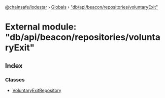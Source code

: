 [@chainsafe/lodestar](../README.md) › [Globals](../globals.md) › ["db/api/beacon/repositories/voluntaryExit"](_db_api_beacon_repositories_voluntaryexit_.md)

# External module: "db/api/beacon/repositories/voluntaryExit"

## Index

### Classes

* [VoluntaryExitRepository](../classes/_db_api_beacon_repositories_voluntaryexit_.voluntaryexitrepository.md)
